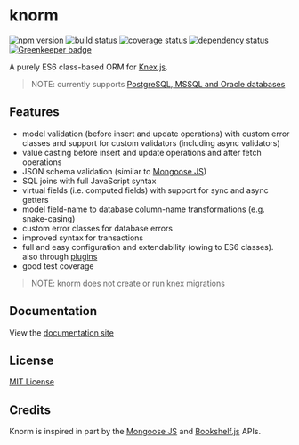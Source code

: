 # knorm

[![npm version](https://badge.fury.io/js/knorm.svg)](http://badge.fury.io/js/knorm)
[![build status](https://travis-ci.org/joelmukuthu/knorm.svg?branch=master)](https://travis-ci.org/joelmukuthu/knorm)
[![coverage status](https://coveralls.io/repos/github/joelmukuthu/knorm/badge.svg?branch=master)](https://coveralls.io/github/joelmukuthu/knorm?branch=master)
[![dependency status](https://david-dm.org/joelmukuthu/knorm.svg)](https://david-dm.org/joelmukuthu/knorm)
[![Greenkeeper badge](https://badges.greenkeeper.io/joelmukuthu/knorm.svg)](https://greenkeeper.io/)

A purely ES6 class-based ORM for [Knex.js](http://knexjs.org).

> NOTE: currently supports
[PostgreSQL, MSSQL and Oracle databases](http://knexjs.org/#Builder-returning)

## Features

- model validation (before insert and update operations) with custom error
  classes and support for custom validators (including async validators)
- value casting before insert and update operations and after fetch operations
- JSON schema validation (similar to [Mongoose JS](http://mongoosejs.com/))
- SQL joins with full JavaScript syntax
- virtual fields (i.e. computed fields) with support for sync and async getters
- model field-name to database column-name transformations (e.g. snake-casing)
- custom error classes for database errors
- improved syntax for transactions
- full and easy configuration and extendability (owing to ES6 classes). also
  through [plugins](/#/?id=plugins ":ignore :target=_self")
- good test coverage

> NOTE: knorm does not create or run knex migrations

## Documentation

View the [documentation site](https://joelmukuthu.github.io/knorm/)

## License

[MIT License](./LICENSE.md)

## Credits

Knorm is inspired in part by the [Mongoose JS](http://mongoosejs.com/) and
[Bookshelf.js](http://bookshelfjs.org/) APIs.
